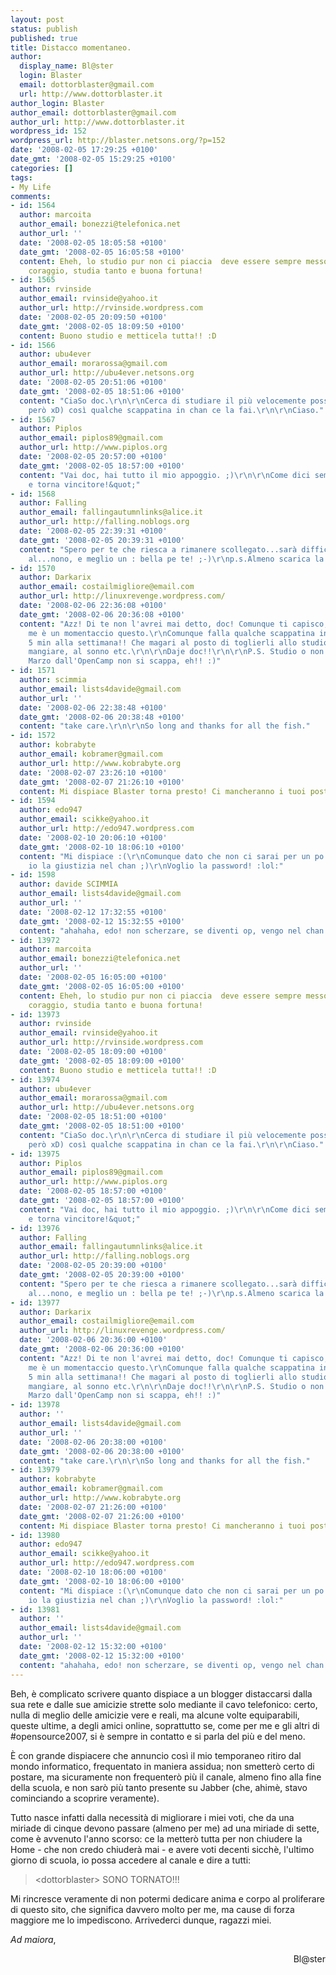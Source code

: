 ```yaml
---
layout: post
status: publish
published: true
title: Distacco momentaneo.
author:
  display_name: Bl@ster
  login: Blaster
  email: dottorblaster@gmail.com
  url: http://www.dottorblaster.it
author_login: Blaster
author_email: dottorblaster@gmail.com
author_url: http://www.dottorblaster.it
wordpress_id: 152
wordpress_url: http://blaster.netsons.org/?p=152
date: '2008-02-05 17:29:25 +0100'
date_gmt: '2008-02-05 15:29:25 +0100'
categories: []
tags:
- My Life
comments:
- id: 1564
  author: marcoita
  author_email: bonezzi@telefonica.net
  author_url: ''
  date: '2008-02-05 18:05:58 +0100'
  date_gmt: '2008-02-05 16:05:58 +0100'
  content: Eheh, lo studio pur non ci piaccia  deve essere sempre messo davanti...Comunque
    coraggio, studia tanto e buona fortuna!
- id: 1565
  author: rvinside
  author_email: rvinside@yahoo.it
  author_url: http://rvinside.wordpress.com
  date: '2008-02-05 20:09:50 +0100'
  date_gmt: '2008-02-05 18:09:50 +0100'
  content: Buono studio e metticela tutta!! :D
- id: 1566
  author: ubu4ever
  author_email: morarossa@gmail.com
  author_url: http://ubu4ever.netsons.org
  date: '2008-02-05 20:51:06 +0100'
  date_gmt: '2008-02-05 18:51:06 +0100'
  content: "CiaSo doc.\r\n\r\nCerca di studiare il più velocemente possibile (e bene
    però xD) così qualche scappatina in chan ce la fai.\r\n\r\nCiaso."
- id: 1567
  author: Piplos
  author_email: piplos89@gmail.com
  author_url: http://www.piplos.org
  date: '2008-02-05 20:57:00 +0100'
  date_gmt: '2008-02-05 18:57:00 +0100'
  content: "Vai doc, hai tutto il mio appoggio. ;)\r\n\r\nCome dici sempre:\r\n&quot;Vai,
    e torna vincitore!&quot;"
- id: 1568
  author: Falling
  author_email: fallingautumnlinks@alice.it
  author_url: http://falling.noblogs.org
  date: '2008-02-05 22:39:31 +0100'
  date_gmt: '2008-02-05 20:39:31 +0100'
  content: "Spero per te che riesca a rimanere scollegato...sarà difficile,in bocca
    al...nono, e meglio un : bella pe te! ;-)\r\np.s.Almeno scarica la posta!"
- id: 1570
  author: Darkarix
  author_email: costailmigliore@email.com
  author_url: http://linuxrevenge.wordpress.com/
  date: '2008-02-06 22:36:08 +0100'
  date_gmt: '2008-02-06 20:36:08 +0100'
  content: "Azz! Di te non l'avrei mai detto, doc! Comunque ti capisco, anche per
    me è un momentaccio questo.\r\nComunque falla qualche scappatina in chan, anche
    5 min alla settimana!! Che magari al posto di toglierli allo studio li togli al
    mangiare, al sonno etc.\r\n\r\nDaje doc!!\r\n\r\nP.S. Studio o non studio il 15
    Marzo dall'OpenCamp non si scappa, eh!! :)"
- id: 1571
  author: scimmia
  author_email: lists4davide@gmail.com
  author_url: ''
  date: '2008-02-06 22:38:48 +0100'
  date_gmt: '2008-02-06 20:38:48 +0100'
  content: "take care.\r\n\r\nSo long and thanks for all the fish."
- id: 1572
  author: kobrabyte
  author_email: kobramer@gmail.com
  author_url: http://www.kobrabyte.org
  date: '2008-02-07 23:26:10 +0100'
  date_gmt: '2008-02-07 21:26:10 +0100'
  content: Mi dispiace Blaster torna presto! Ci mancheranno i tuoi post
- id: 1594
  author: edo947
  author_email: scikke@yahoo.it
  author_url: http://edo947.wordpress.com
  date: '2008-02-10 20:06:10 +0100'
  date_gmt: '2008-02-10 18:06:10 +0100'
  content: "Mi dispiace :(\r\nComunque dato che non ci sarai per un po' potrei amministrare
    io la giustizia nel chan ;)\r\nVoglio la password! :lol:"
- id: 1598
  author: davide SCIMMIA
  author_email: lists4davide@gmail.com
  author_url: ''
  date: '2008-02-12 17:32:55 +0100'
  date_gmt: '2008-02-12 15:32:55 +0100'
  content: "ahahaha, edo! non scherzare, se diventi op, vengo nel chan e ti sculaccio!\r\n\r\n:-)"
- id: 13972
  author: marcoita
  author_email: bonezzi@telefonica.net
  author_url: ''
  date: '2008-02-05 16:05:00 +0100'
  date_gmt: '2008-02-05 16:05:00 +0100'
  content: Eheh, lo studio pur non ci piaccia  deve essere sempre messo davanti...Comunque
    coraggio, studia tanto e buona fortuna!
- id: 13973
  author: rvinside
  author_email: rvinside@yahoo.it
  author_url: http://rvinside.wordpress.com
  date: '2008-02-05 18:09:00 +0100'
  date_gmt: '2008-02-05 18:09:00 +0100'
  content: Buono studio e metticela tutta!! :D
- id: 13974
  author: ubu4ever
  author_email: morarossa@gmail.com
  author_url: http://ubu4ever.netsons.org
  date: '2008-02-05 18:51:00 +0100'
  date_gmt: '2008-02-05 18:51:00 +0100'
  content: "CiaSo doc.\r\n\r\nCerca di studiare il più velocemente possibile (e bene
    però xD) così qualche scappatina in chan ce la fai.\r\n\r\nCiaso."
- id: 13975
  author: Piplos
  author_email: piplos89@gmail.com
  author_url: http://www.piplos.org
  date: '2008-02-05 18:57:00 +0100'
  date_gmt: '2008-02-05 18:57:00 +0100'
  content: "Vai doc, hai tutto il mio appoggio. ;)\r\n\r\nCome dici sempre:\r\n&quot;Vai,
    e torna vincitore!&quot;"
- id: 13976
  author: Falling
  author_email: fallingautumnlinks@alice.it
  author_url: http://falling.noblogs.org
  date: '2008-02-05 20:39:00 +0100'
  date_gmt: '2008-02-05 20:39:00 +0100'
  content: "Spero per te che riesca a rimanere scollegato...sarà difficile,in bocca
    al...nono, e meglio un : bella pe te! ;-)\r\np.s.Almeno scarica la posta!"
- id: 13977
  author: Darkarix
  author_email: costailmigliore@email.com
  author_url: http://linuxrevenge.wordpress.com/
  date: '2008-02-06 20:36:00 +0100'
  date_gmt: '2008-02-06 20:36:00 +0100'
  content: "Azz! Di te non l'avrei mai detto, doc! Comunque ti capisco, anche per
    me è un momentaccio questo.\r\nComunque falla qualche scappatina in chan, anche
    5 min alla settimana!! Che magari al posto di toglierli allo studio li togli al
    mangiare, al sonno etc.\r\n\r\nDaje doc!!\r\n\r\nP.S. Studio o non studio il 15
    Marzo dall'OpenCamp non si scappa, eh!! :)"
- id: 13978
  author: ''
  author_email: lists4davide@gmail.com
  author_url: ''
  date: '2008-02-06 20:38:00 +0100'
  date_gmt: '2008-02-06 20:38:00 +0100'
  content: "take care.\r\n\r\nSo long and thanks for all the fish."
- id: 13979
  author: kobrabyte
  author_email: kobramer@gmail.com
  author_url: http://www.kobrabyte.org
  date: '2008-02-07 21:26:00 +0100'
  date_gmt: '2008-02-07 21:26:00 +0100'
  content: Mi dispiace Blaster torna presto! Ci mancheranno i tuoi post
- id: 13980
  author: edo947
  author_email: scikke@yahoo.it
  author_url: http://edo947.wordpress.com
  date: '2008-02-10 18:06:00 +0100'
  date_gmt: '2008-02-10 18:06:00 +0100'
  content: "Mi dispiace :(\r\nComunque dato che non ci sarai per un po' potrei amministrare
    io la giustizia nel chan ;)\r\nVoglio la password! :lol:"
- id: 13981
  author: ''
  author_email: lists4davide@gmail.com
  author_url: ''
  date: '2008-02-12 15:32:00 +0100'
  date_gmt: '2008-02-12 15:32:00 +0100'
  content: "ahahaha, edo! non scherzare, se diventi op, vengo nel chan e ti sculaccio!\r\n\r\n:-)"
---
```

<p>Beh, è complicato scrivere quanto dispiace a un blogger distaccarsi dalla sua rete e dalle sue amicizie strette solo mediante il cavo telefonico: certo, nulla di meglio delle amicizie vere e reali, ma alcune volte equiparabili, queste ultime, a degli amici online, soprattutto se, come per me e gli altri di #opensource2007, si è sempre in contatto e si parla del più e del meno.</p>
<p>È con grande dispiacere che annuncio così il mio temporaneo ritiro dal mondo informatico, frequentato in maniera assidua; non smetterò certo di postare, ma sicuramente non frequenterò più il canale, almeno fino alla fine della scuola, e non sarò più tanto presente su Jabber (che, ahimè, stavo cominciando a scoprire veramente).</p>
<p>Tutto nasce infatti dalla necessità di migliorare i miei voti, che da una miriade di cinque devono passare (almeno per me) ad una miriade di sette, come è avvenuto l'anno scorso: ce la metterò tutta per non chiudere la Home - che non credo chiuderà mai - e avere voti decenti sicchè, l'ultimo giorno di scuola, io possa accedere al canale e dire a tutti:</p>
<blockquote><p>&lt;dottorblaster&gt; SONO TORNATO!!!</p></blockquote>
<p>Mi rincresce veramente di non potermi dedicare anima e corpo al proliferare di questo sito, che significa davvero molto per me, ma cause di forza maggiore me lo impediscono. Arrivederci dunque, ragazzi miei.</p>
<p><em>Ad maiora</em>,</p>
<p align="right">Bl@ster</p>
